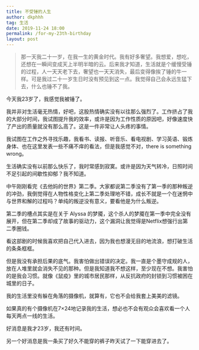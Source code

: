 ```yaml
---
title: 不受锤的人生
author: dkphhh
tag: 生活
date: 2019-11-24 18:00
permalink: /for-my-23th-birthday
layout: post
---
```


> 那一天我二十一岁，在我一生的黄金时代。我有好多奢望。我想爱，想吃，还想在一瞬间变成天上半明半暗的云。后来我才知道，生活就是个缓慢受锤的过程，人一天天老下去，奢望也一天天消失，最后变得像挨了锤的牛一样。可是我过二十一岁生日时没有预见到这一点。我觉得自己会永远生猛下去，什么也锤不了我。 

今天我23岁了，我感觉我被锤了。

我并非对生活毫无热情，好吧，这股热情确实没有以往那么强烈了。工作挤占了我的大部分时间，我试图提升我的效率，或许是因为工作性质的原因吧，好像速度快了产出的质量就没有那么高了。这是一件非常让人头疼的事情。

我试图在工作之外寻找乐趣，我看书、读报、听音乐、看电视剧、学习英语、锻炼身体、也在这里发表一些不痛不痒的看法，但是我感觉不对，there is something wrong。

生活确实没有以前那么快乐了，我时常感到寂寞。或许是因为天气转冷，日照时间不足引起的间歇性抑郁？我不知道。

中午刚刚看完《去他妈的世界》第二季。大家都说第二季没有了第一季的那种叛逆的冲劲，我倒觉得在人物性格变化上第二季处理地不错，成长不就是一个在迷惘中与世界和解的过程吗？单纯的叛逆没有意义，要看他是为什么叛逆。

第二季的槽点其实是在关于 Alyssa 的梦魇，这个杀人的梦魇在第一季中完全没有展开，但在第二季却成了故事的驱动力，这个漏洞让我觉得是Netflix想强行出第二季圈钱。

看这部剧的时候我喜欢把自己代入进去，因为我也想漫无目的地流浪，想打破生活的条条框框。

但是我没有承担后果的底气。我害怕做出错误的决定。我一直是个墨守成规的人，放在人堆里就会消失不见的那种。但是我知道我不想这样，至少现在不想。我害怕的是我会习惯。就像《鼠疫》里的城市居民那样，从反抗政府的封锁到习惯被困在城里的日子。

我的生活里没有躲在角落的摄像机，就算有，它也不会给我套上美美的滤镜。

如果真的有个摄像机在7×24地记录我的生活，想必也不会有观众会喜欢看一个人每天两点一线的生活。

好消息是我才23岁，我还有时间。

另一个好消息是我一条买了好久不能穿的裤子昨天试了一下能穿进去了。